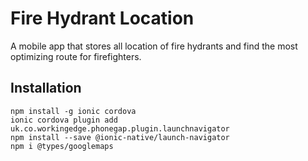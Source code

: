 # Fire Hydrant Location
A mobile app that stores all location of fire hydrants and find the most optimizing route for firefighters. 

## Installation
```
npm install -g ionic cordova 
ionic cordova plugin add uk.co.workingedge.phonegap.plugin.launchnavigator 
npm install --save @ionic-native/launch-navigator 
npm i @types/googlemaps 
``` 

